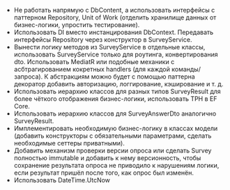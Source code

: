 - Не работать напрямую с DbContent, а использовать интерфейсы с паттерном Repository, Unit of Work (отделить хранилище данных от бизнес-логики, упростить тестирование).
- Использовать DI вместо инстанцирования DbContext. Передавать интерфейсы Repository через конструктор в SurveyService.
- Вынести логику методов из SurveyService в отдельные классы, использовать SurveyService только для роутинга, конвертирования dto. Использовать MediatR или подобные механики с асбтрагированием кокретных handlers (для каждой команды/запроса). К абстракциям можно будет с помощью паттерна декоратор добавить авторизацию, логгирование, кэширование и т. д.
- Использовать иерархию классов для разных типов SurveyResult для более чёткого отображения бизнес-логики, использовать TPH в EF Core.
- Использовать иерархию классов для SurveyAnswerDto аналогично SurveyResult.
- Имплементировать необходимую бизнес-логику в классах модели (добавить конструкторы с обязательными параметрами, сделать необходимые сеттеры приватными).
- Добавить механизм проверки версии опроса или сделать Survey полностью immutable и добавить к нему версионность, чтобы сохранение результата опроса не приводило к нарушениям логики, если результат пришёл после того, как опрос был изменён.
- Использовать DateTime.UtcNow